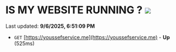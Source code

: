 # IS MY WEBSITE RUNNING ? [![](https://img.shields.io/static/v1?label=Sponsor&message=%E2%9D%A4&logo=GitHub&color=%23fe8e86)](https://github.com/sponsors/Youssef-Lehmam)

Last updated: **9/6/2025, 6:51:09 PM**

- `GET` [https://youssefservice.me](https://youssefservice.me) - **Up** (525ms)
